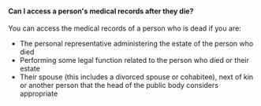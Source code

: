####  Can I access a person's medical records after they die?

You can access the medical records of a person who is dead if you are:

  * The personal representative administering the estate of the person who died 
  * Performing some legal function related to the person who died or their estate 
  * Their spouse (this includes a divorced spouse or cohabitee), next of kin or another person that the head of the public body considers appropriate 
